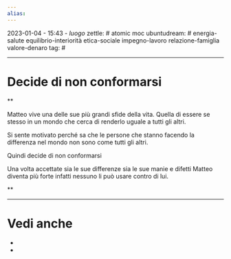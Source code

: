 ```yaml
---
alias: 
---
```

2023-01-04 - 15:43 - *luogo*
zettle: # atomic moc
ubuntudream: # energia-salute equilibrio-interiorità etica-sociale impegno-lavoro relazione-famiglia valore-denaro 
tag: #

---
# Decide di non conformarsi


**

Matteo vive una delle sue più grandi sfide della vita. Quella di essere se stesso in un mondo che cerca di renderlo uguale a tutti gli altri.

Si sente motivato perché sa che le persone che stanno facendo la differenza nel mondo non sono come tutti gli altri.

Quindi decide di non conformarsi

Una volta accettate sia le sue differenze sia le sue manie e difetti Matteo diventa più forte infatti nessuno li può usare contro di lui.

**


---
# Vedi anche
- 
- 